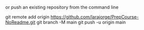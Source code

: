 or push an existing repository from the command line


git remote add origin https://github.com/larajorge/PrepCourse-NoReadme.git
git branch -M main
git push -u origin main